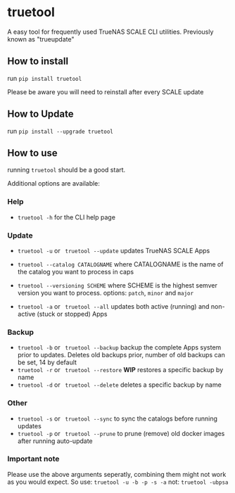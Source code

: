 # truetool
A easy tool for frequently used TrueNAS SCALE CLI utilities.
Previously known as "trueupdate"

## How to install

run `pip install truetool`

Please be aware you will need to reinstall after every SCALE update

## How to Update

run `pip install --upgrade truetool`

## How to use

running `truetool` should be a good start.

Additional options are available:

### Help

- `truetool -h` for the CLI help page


### Update

- `truetool -u` or ` truetool --update` updates TrueNAS SCALE Apps


- `truetool --catalog CATALOGNAME` where CATALOGNAME is the name of the catalog you want to process in caps
- `truetool --versioning SCHEME` where SCHEME is the highest semver version you want to process. options: `patch`, `minor` and `major`
- `truetool -a` or ` truetool --all` updates both active (running) and non-active (stuck or stopped) Apps


### Backup
- `truetool -b` or ` truetool --backup` backup the complete Apps system prior to updates. Deletes old backups prior, number of old backups can be set, 14 by default
- `truetool -r` or ` truetool --restore` **WIP** restores a specific backup by name
- `truetool -d` or ` truetool --delete` deletes a specific backup by name

### Other

- `truetool -s` or ` truetool --sync` to sync the catalogs before running updates
- `truetool -p` or ` truetool --prune` to prune (remove) old docker images after running auto-update

### Important note

Please use the above arguments seperatly, combining them might not work as you would expect.
So use: `truetool -u -b -p -s -a`
not: `truetool -ubpsa`